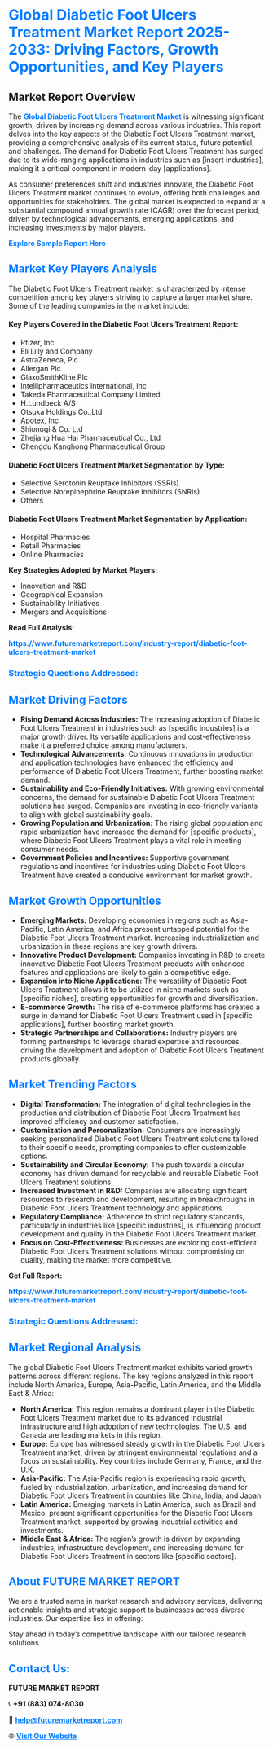 <h1 style="color: #007BFF;">Global Diabetic Foot Ulcers Treatment Market Report 2025-2033: Driving Factors, Growth Opportunities, and Key Players</h1>

<section id="overview">
<h2>Market Report Overview</h2>
<p>The <a href="https://www.futuremarketreport.com/industry-report/diabetic-foot-ulcers-treatment-market" style="color: #007BFF; text-decoration: none;"><strong>Global Diabetic Foot Ulcers Treatment Market</strong></a> is witnessing significant growth, driven by increasing demand across various industries. This report delves into the key aspects of the Diabetic Foot Ulcers Treatment market, providing a comprehensive analysis of its current status, future potential, and challenges. The demand for Diabetic Foot Ulcers Treatment has surged due to its wide-ranging applications in industries such as [insert industries], making it a critical component in modern-day [applications].</p>
<p>As consumer preferences shift and industries innovate, the Diabetic Foot Ulcers Treatment market continues to evolve, offering both challenges and opportunities for stakeholders. The global market is expected to expand at a substantial compound annual growth rate (CAGR) over the forecast period, driven by technological advancements, emerging applications, and increasing investments by major players.</p>
</section>

<section id="overview">
<p><a href="https://www.futuremarketreport.com/request-sample/reportId=37518" style="color: #007BFF; text-decoration: none;"><strong>Explore Sample Report Here</strong></a></p>
</section>

<section id="key-players">
<h2 style="color: #007BFF;">Market Key Players Analysis</h2>
<p>The Diabetic Foot Ulcers Treatment market is characterized by intense competition among key players striving to capture a larger market share. Some of the leading companies in the market include:</p>
<h4>Key Players Covered in the Diabetic Foot Ulcers Treatment Report:</h4>
<ul><li>Pfizer, Inc</li><li>Eli Lilly and Company</li><li>AstraZeneca, Plc</li><li>Allergan Plc</li><li>GlaxoSmithKline Plc</li><li>Intellipharmaceutics International, Inc</li><li>Takeda Pharmaceutical Company Limited</li><li>H.Lundbeck A/S</li><li>Otsuka Holdings Co.,Ltd</li><li>Apotex, Inc</li><li>Shionogi &amp; Co. Ltd</li><li>Zhejiang Hua Hai Pharmaceutical Co., Ltd</li><li>Chengdu Kanghong Pharmaceutical Group</li></ul>
<h4>Diabetic Foot Ulcers Treatment Market Segmentation by Type:</h4>
<ul><li>Selective Serotonin Reuptake Inhibitors (SSRIs)</li><li>Selective Norepinephrine Reuptake Inhibitors (SNRIs)</li><li>Others</li></ul>

<h4>Diabetic Foot Ulcers Treatment Market Segmentation by Application:</h4>
<ul><li>Hospital Pharmacies</li><li>Retail Pharmacies</li><li>Online Pharmacies</li></ul>
<p><strong>Key Strategies Adopted by Market Players:</strong></p>
<ul>
<li>Innovation and R&D</li>
<li>Geographical Expansion</li>
<li>Sustainability Initiatives</li>
<li>Mergers and Acquisitions</li>
</ul>
</section>

<section>
<p><strong>Read Full Analysis: </strong></p><a href="https://www.futuremarketreport.com/industry-report/diabetic-foot-ulcers-treatment-market" style="color: #007BFF; text-decoration: none;"><strong>https://www.futuremarketreport.com/industry-report/diabetic-foot-ulcers-treatment-market</strong></a>
<h3 style="color: #007BFF;">Strategic Questions Addressed:</h3>
</section>

<section id="driving-factors">
<h2 style="color: #007BFF;">Market Driving Factors</h2>
<ul>
<li><strong>Rising Demand Across Industries:</strong> The increasing adoption of Diabetic Foot Ulcers Treatment in industries such as [specific industries] is a major growth driver. Its versatile applications and cost-effectiveness make it a preferred choice among manufacturers.</li>
<li><strong>Technological Advancements:</strong> Continuous innovations in production and application technologies have enhanced the efficiency and performance of Diabetic Foot Ulcers Treatment, further boosting market demand.</li>
<li><strong>Sustainability and Eco-Friendly Initiatives:</strong> With growing environmental concerns, the demand for sustainable Diabetic Foot Ulcers Treatment solutions has surged. Companies are investing in eco-friendly variants to align with global sustainability goals.</li>
<li><strong>Growing Population and Urbanization:</strong> The rising global population and rapid urbanization have increased the demand for [specific products], where Diabetic Foot Ulcers Treatment plays a vital role in meeting consumer needs.</li>
<li><strong>Government Policies and Incentives:</strong> Supportive government regulations and incentives for industries using Diabetic Foot Ulcers Treatment have created a conducive environment for market growth.</li>
</ul>
</section>

<section id="growth-opportunities">
<h2 style="color: #007BFF;">Market Growth Opportunities</h2>
<ul>
<li><strong>Emerging Markets:</strong> Developing economies in regions such as Asia-Pacific, Latin America, and Africa present untapped potential for the Diabetic Foot Ulcers Treatment market. Increasing industrialization and urbanization in these regions are key growth drivers.</li>
<li><strong>Innovative Product Development:</strong> Companies investing in R&D to create innovative Diabetic Foot Ulcers Treatment products with enhanced features and applications are likely to gain a competitive edge.</li>
<li><strong>Expansion into Niche Applications:</strong> The versatility of Diabetic Foot Ulcers Treatment allows it to be utilized in niche markets such as [specific niches], creating opportunities for growth and diversification.</li>
<li><strong>E-commerce Growth:</strong> The rise of e-commerce platforms has created a surge in demand for Diabetic Foot Ulcers Treatment used in [specific applications], further boosting market growth.</li>
<li><strong>Strategic Partnerships and Collaborations:</strong> Industry players are forming partnerships to leverage shared expertise and resources, driving the development and adoption of Diabetic Foot Ulcers Treatment products globally.</li>
</ul>
</section>

<section id="trending-factors">
<h2 style="color: #007BFF;">Market Trending Factors</h2>
<ul>
<li><strong>Digital Transformation:</strong> The integration of digital technologies in the production and distribution of Diabetic Foot Ulcers Treatment has improved efficiency and customer satisfaction.</li>
<li><strong>Customization and Personalization:</strong> Consumers are increasingly seeking personalized Diabetic Foot Ulcers Treatment solutions tailored to their specific needs, prompting companies to offer customizable options.</li>
<li><strong>Sustainability and Circular Economy:</strong> The push towards a circular economy has driven demand for recyclable and reusable Diabetic Foot Ulcers Treatment solutions.</li>
<li><strong>Increased Investment in R&D:</strong> Companies are allocating significant resources to research and development, resulting in breakthroughs in Diabetic Foot Ulcers Treatment technology and applications.</li>
<li><strong>Regulatory Compliance:</strong> Adherence to strict regulatory standards, particularly in industries like [specific industries], is influencing product development and quality in the Diabetic Foot Ulcers Treatment market.</li>
<li><strong>Focus on Cost-Effectiveness:</strong> Businesses are exploring cost-efficient Diabetic Foot Ulcers Treatment solutions without compromising on quality, making the market more competitive.</li>
</ul>
</section>

<section>
<p><strong>Get Full Report: </strong></p><a href="https://www.futuremarketreport.com/industry-report/diabetic-foot-ulcers-treatment-market" style="color: #007BFF; text-decoration: none;"><strong>https://www.futuremarketreport.com/industry-report/diabetic-foot-ulcers-treatment-market</strong></a>
<h3 style="color: #007BFF;">Strategic Questions Addressed:</h3>
</section>


<section id="regional-analysis">
<h2 style="color: #007BFF;">Market Regional Analysis</h2>
<p>The global Diabetic Foot Ulcers Treatment market exhibits varied growth patterns across different regions. The key regions analyzed in this report include North America, Europe, Asia-Pacific, Latin America, and the Middle East & Africa:</p>
<ul>
<li><strong>North America:</strong> This region remains a dominant player in the Diabetic Foot Ulcers Treatment market due to its advanced industrial infrastructure and high adoption of new technologies. The U.S. and Canada are leading markets in this region.</li>
<li><strong>Europe:</strong> Europe has witnessed steady growth in the Diabetic Foot Ulcers Treatment market, driven by stringent environmental regulations and a focus on sustainability. Key countries include Germany, France, and the U.K.</li>
<li><strong>Asia-Pacific:</strong> The Asia-Pacific region is experiencing rapid growth, fueled by industrialization, urbanization, and increasing demand for Diabetic Foot Ulcers Treatment in countries like China, India, and Japan.</li>
<li><strong>Latin America:</strong> Emerging markets in Latin America, such as Brazil and Mexico, present significant opportunities for the Diabetic Foot Ulcers Treatment market, supported by growing industrial activities and investments.</li>
<li><strong>Middle East & Africa:</strong> The region’s growth is driven by expanding industries, infrastructure development, and increasing demand for Diabetic Foot Ulcers Treatment in sectors like [specific sectors].</li>
</ul>
</section>

<footer>
<h2 style="color: #007BFF;">About FUTURE MARKET REPORT</h2>
<p>We are a trusted name in market research and advisory services, delivering actionable insights and strategic support to businesses across diverse industries. Our expertise lies in offering:</p>

<p>Stay ahead in today’s competitive landscape with our tailored research solutions.</p>

<h2 style="color: #007BFF;">Contact Us:</h2>
<p><strong>FUTURE MARKET REPORT</strong></p>
<p>📞 <strong>+91 (883) 074-8030</strong></p>
<p>📧 <strong><a href="mailto:help@futuremarketreport.com" style="color: #007BFF;">help@futuremarketreport.com</a></strong></p>
<p>🌐 <strong><a href="https://www.futuremarketreport.com/" style="color: #007BFF;">Visit Our Website</a></strong></p>
</footer>
